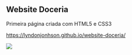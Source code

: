 ## Website Doceria

Primeira página criada com HTML5 e CSS3

https://lyndonjonhson.github.io/website-doceria/

<img src="https://raw.githubusercontent.com/LyndonJonhson/website-doceria/main/preview.gif">